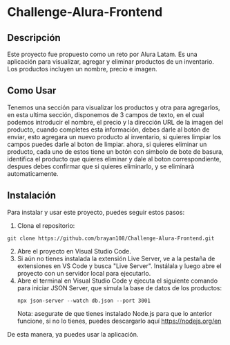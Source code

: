 # Challenge-Alura-Frontend



## Descripción
Este proyecto fue propuesto como un reto por Alura Latam. Es una aplicación para visualizar, agregar y eliminar productos de un inventario. Los productos incluyen un nombre, precio e imagen.



## Como Usar
Tenemos una sección para visualizar los productos y otra para agregarlos, en esta ultima sección, disponemos de 3 campos de texto, en el cual podemos introducir el nombre, el precio y la dirección URL de la imagen del producto, cuando completes esta información, debes darle al botón 
de enviar, esto agregara un nuevo producto al inventario, si quieres limpiar los campos puedes darle al boton de limpiar. ahora, si quieres eliminar un producto, cada uno de estos tiene un botón con simbolo de bote de basura, identifica el producto que quieres
eliminar y dale al boton correspondiente, despues debes confirmar que si quieres eliminarlo, y se eliminarà automaticamente.


## Instalación
Para instalar y usar este proyecto, puedes seguir estos pasos:

 1. Clona el repositorio:
   ```
   git clone https://github.com/brayan108/Challenge-Alura-Frontend.git
   ```
2. Abre el proyecto en Visual Studio Code.
3. Si aún no tienes instalada la extensión Live Server, ve a la pestaña de extensiones en VS Code y busca "Live Server". Instálala y luego abre el proyecto con un servidor local para ejecutarlo.
4. Abre el terminal en Visual Studio Code y ejecuta el siguiente comando para iniciar JSON Server, que simula la base de datos de los productos:
   ```
   npx json-server --watch db.json --port 3001
   ```
   Nota: asegurate de que tienes instalado Node.js para que lo anterior funcione, si no lo tienes, puedes descargarlo aquí https://nodejs.org/en
   
De esta manera, ya puedes usar la aplicación.
